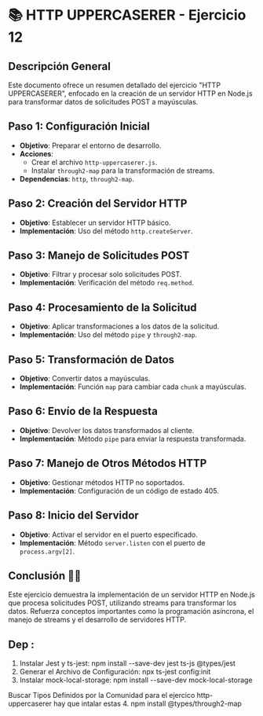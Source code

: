 # 📚 HTTP UPPERCASERER - Ejercicio 12

## Descripción General
Este documento ofrece un resumen detallado del ejercicio "HTTP UPPERCASERER", enfocado en la creación de un servidor HTTP en Node.js para transformar datos de solicitudes POST a mayúsculas.

## Paso 1: Configuración Inicial
- **Objetivo**: Preparar el entorno de desarrollo.
- **Acciones**:
   - Crear el archivo `http-uppercaserer.js`.
   - Instalar `through2-map` para la transformación de streams.
- **Dependencias**: `http`, `through2-map`.

## Paso 2: Creación del Servidor HTTP
- **Objetivo**: Establecer un servidor HTTP básico.
- **Implementación**: Uso del método `http.createServer`.

## Paso 3: Manejo de Solicitudes POST
- **Objetivo**: Filtrar y procesar solo solicitudes POST.
- **Implementación**: Verificación del método `req.method`.

## Paso 4: Procesamiento de la Solicitud
- **Objetivo**: Aplicar transformaciones a los datos de la solicitud.
- **Implementación**: Uso del método `pipe` y `through2-map`.

## Paso 5: Transformación de Datos
- **Objetivo**: Convertir datos a mayúsculas.
- **Implementación**: Función `map` para cambiar cada `chunk` a mayúsculas.

## Paso 6: Envío de la Respuesta
- **Objetivo**: Devolver los datos transformados al cliente.
- **Implementación**: Método `pipe` para enviar la respuesta transformada.

## Paso 7: Manejo de Otros Métodos HTTP
- **Objetivo**: Gestionar métodos HTTP no soportados.
- **Implementación**: Configuración de un código de estado 405.

## Paso 8: Inicio del Servidor
- **Objetivo**: Activar el servidor en el puerto especificado.
- **Implementación**: Método `server.listen` con el puerto de `process.argv[2]`.

## Conclusión 🤌🏼
Este ejercicio demuestra la implementación de un servidor HTTP en Node.js que procesa solicitudes POST, utilizando streams para transformar los datos. Refuerza conceptos importantes como la programación asíncrona, el manejo de streams y el desarrollo de servidores HTTP.



## Dep :
1. Instalar Jest y ts-jest: npm install --save-dev jest ts-js @types/jest
2. Generar el Archivo de Configuración: npx ts-jest config:init 
3. Instalar mock-local-storage: npm install --save-dev mock-local-storage


Buscar Tipos Definidos por la Comunidad
para el ejercico http-uppercaserer hay que intalar estas 
4. npm install @types/through2-map